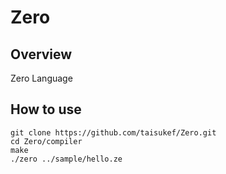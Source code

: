 # Zero

## Overview
Zero Language

## How to use

```
git clone https://github.com/taisukef/Zero.git
cd Zero/compiler
make
./zero ../sample/hello.ze
```
